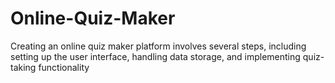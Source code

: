 # Online-Quiz-Maker
Creating an online quiz maker platform involves several steps, including setting up the user interface, handling data storage, and implementing quiz-taking functionality
